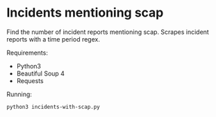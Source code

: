 Incidents mentioning scap
=========================

Find the number of incident reports mentioning scap. Scrapes incident reports
with a time period regex.

Requirements:

  * Python3
  * Beautiful Soup 4
  * Requests

Running:

    python3 incidents-with-scap.py
